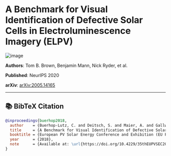 # A Benchmark for Visual Identification of Defective Solar Cells in Electroluminescence Imagery (ELPV)
![image](https://arxiv.org/pdf/2005.14165)

**Authors**: Tom B. Brown, Benjamin Mann, Nick Ryder, et al.  

**Published**: NeurIPS 2020   

**arXiv**: [arXiv:2005.14165](https://arxiv.org/abs/2005.14165)

---

## 📚 BibTeX Citation

```bibtex
@inproceedings{buerhop2018,
  author    = {Buerhop-Lutz, C. and Deitsch, S. and Maier, A. and Gallwitz, F. and Berger, S. and Doll, B. and Hauch, J. and Camus, C. and Brabec, C. J.},
  title     = {A Benchmark for Visual Identification of Defective Solar Cells in Electroluminescence Imagery},
  booktitle = {European PV Solar Energy Conference and Exhibition (EU PVSEC)},
  year      = {2018},
  note      = {Available at: \url{https://doi.org/10.4229/35thEUPVSEC20182018-5CV.3.15}}
}
